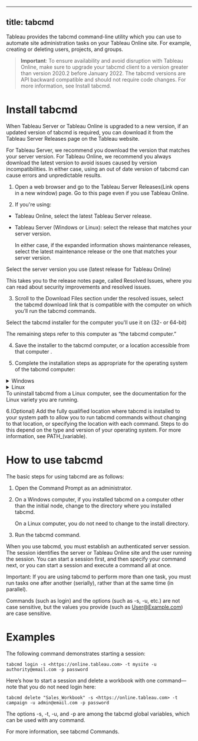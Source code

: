 -------------

title: tabcmd
-------------

Tableau provides the tabcmd command-line utility which you can use to automate site administration tasks on your Tableau Online site. For example, creating or deleting users, projects, and groups.

>**Important**: To ensure availability and avoid disruption with Tableau Online, make sure to upgrade your tabcmd client to a version greater than version 2020.2 before January 2022. The tabcmd versions are API backward compatible and should not require code changes. For more information, see Install tabcmd.

# Install tabcmd

When Tableau Server or Tableau Online is upgraded to a new version, if an updated version of tabcmd is required, you can download it from the Tableau Server Releases page on the Tableau website.

For Tableau Server, we recommend you download the version that matches your server version. For Tableau Online, we recommend you always download the latest version to avoid issues caused by version incompatibilities. In either case, using an out of date version of tabcmd can cause errors and unpredictable results.

1. Open a web browser and go to the Tableau Server Releases(Link opens in a new window) page. Go to this page even if you use Tableau Online.

2. If you're using:

* Tableau Online, select the latest Tableau Server release.
* Tableau Server (Windows or Linux): select the release that matches your server version.

    In either case, if the expanded information shows maintenance releases, select the latest maintenance release or the one that matches your server version.

Select the server version you use (latest release for Tableau Online)

This takes you to the release notes page, called Resolved Issues, where you can read about security improvements and resolved issues.

3. Scroll to the Download Files section under the resolved issues, select the tabcmd download link that is compatible with the computer on which you’ll run the tabcmd commands.

Select the tabcmd installer for the computer you'll use it on (32- or 64-bit)

The remaining steps refer to this computer as “the tabcmd computer.”

4. Save the installer to the tabcmd computer, or a location accessible from that computer .

5. Complete the installation steps as appropriate for the operating system of the tabcmd computer:

<details><summary>Windows</summary>
By default tabcmd is installed to C:\Program Files\Tableau\Tableau Server\<version>\extras\Command Line Utility. You can change this during installation and recommend that you install tabcmd to a folder named tabcmd at the root of the C:\ drive (C:\tabcmd). This can make it easier to locate and run, and will accommodate some limitations with the Windows operating system if you add the tabcmd directory to the Windows PATH.


>**Note**: The tabcmd Setup program does not add the tabcmd directory to the Windows PATH variable. You can add it manually, or you can include the full path to tabcmd each time you call it.

You can install tabcmd in two ways on Windows:

* Double-click the installer to follow the steps in the UI:

  * Accept the license agreement.

  * If you want to install to a non-default location, click Customize and type or browse to the location you want to install tabcmd to.

  * Click Install.
    If you are prompted by Windows Defender Firewall or User Account Control, click Allow access.

* Run the installer from a command prompt:

  * Open a command prompt as administrator on the tabcmd computer.

  * Navigate to the directory where you copied the tabcmd installer.

  * Install tabcmd:

    ```tableau-setup-tabcmd-tableau-<version_code>-x64.exe /quiet ACCEPTEULA=1```
   To install to a non-default location:

    ```tableau-setup-tabcmd-tableau-<version_code>-x64.exe /quiet ACCEPTEULA=1 INSTALLDIR="<path\to\install\directory>"```
   For example:

    ```tableau-setup-tabcmd-tableau-<version_code>-x64.exe /quiet ACCEPTEULA=1 INSTALLDIR="C:\tabcmd"```
    For a complete list of command line options you can use with the tabcmd installer, run the installer with a /?. For more information on tabcmd installer command line options, see Install Switches and Properties for tabcmd (Windows).

The tabcmd Setup program creates logs in C:\Users\<user>\AppData\Local\Temp you can use if you have problems installing tabcmd. The logs use the naming convention Tableau_Server_Command_Line_Utility_(<version_code>)_##############.log.
</details>

<details><summary>Linux</summary>
>**Note**: To run tabcmd on a Linux computer, you must have Java 8 (also called Java 1.8) installed. On RHEL-like systems this will be installed as a dependency when you install tabcmd. On Debian-like systems, you need to install Java 8 (1.8) separately if it is not already installed.

1. Log on as a user with sudo access to the tabcmd computer.

2. Navigate to the directory where you copied the .rpm or .deb package that you downloaded.

   * On RHEL-like distributions, including CentOS, run the following command:

     ```sudo yum install tableau-tabcmd-<version>.noarch.rpm```

   * On Ubuntu and Debian, run the following command:

     ```sudo apt-get install ./tableau-tabcmd-<version>_all.deb```
</details>
To uninstall tabcmd from a Linux computer, see the documentation for the Linux variety you are running.

6.(Optional) Add the fully qualified location where tabcmd is installed to your system path to allow you to run tabcmd commands without changing to that location, or specifying the location with each command. Steps to do this depend on the type and version of your operating system. For more information, see PATH_(variable).

# How to use tabcmd
The basic steps for using tabcmd are as follows:

1. Open the Command Prompt as an administrator.

2. On a Windows computer, if you installed tabcmd on a computer other than the initial node, change to the directory where you installed tabcmd.

    On a Linux computer, you do not need to change to the install directory.

3. Run the tabcmd command.

When you use tabcmd, you must establish an authenticated server session. The session identifies the server or Tableau Online site and the user running the session. You can start a session first, and then specify your command next, or you can start a session and execute a command all at once.

Important: If you are using tabcmd to perform more than one task, you must run tasks one after another (serially), rather than at the same time (in parallel).

Commands (such as login) and the options (such as -s, -u, etc.) are not case sensitive, but the values you provide (such as User@Example.com) are case sensitive.

# Examples
The following command demonstrates starting a session:

```tabcmd login -s <https://online.tableau.com> -t mysite -u authority@email.com -p password```

Here’s how to start a session and delete a workbook with one command—note that you do not need login here:

```tabcmd delete "Sales_Workbook" -s <https://online.tableau.com> -t campaign -u admin@email.com -p password```

The options -s, -t, -u, and -p are among the tabcmd global variables, which can be used with any command.

For more information, see tabcmd Commands.
